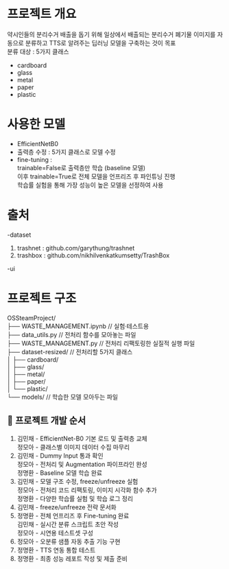 # 프로젝트 개요

약시인들의 분리수거 배출을 돕기 위해 일상에서 배출되는 분리수거 폐기물 이미지를 자동으로 분류하고 TTS로 알려주는 딥러닝 모델을 구축하는 것이 목표  
분류 대상 : 5가지 클래스  
- cardboard  
- glass  
- metal  
- paper  
- plastic

# 사용한 모델

- EfficientNetB0  
- 출력층 수정 : 5가지 클래스로 모델 수정  
- fine-tuning :  
  trainable=False로 출력층만 학습 (baseline 모델)  
  이후 trainable=True로 전체 모델을 언프리즈 후 파인튜닝 진행  
  학습률 실험을 통해 가장 성능이 높은 모델을 선정하여 사용

# 출처

-dataset
1) trashnet : github.com/garythung/trashnet
2) trashbox : github.com/nikhilvenkatkumsetty/TrashBox

-ui


# 프로젝트 구조

OSSteamProject/  
├── WASTE_MANAGEMENT.ipynb       // 실험·테스트용  
├── data_utils.py                // 전처리 함수를 모아놓는 파일  
├── WASTE_MANAGEMENT.py          // 전처리 리팩토링한 실질적 실행 파일  
├── dataset-resized/             // 전처리할 5가지 클래스  
│   ├── cardboard/  
│   ├── glass/  
│   ├── metal/  
│   ├── paper/  
│   └── plastic/  
└── models/                      // 학습한 모델 모아두는 파일

## 📌 프로젝트 개발 순서

1. 김민채 - EfficientNet-B0 기본 로드 및 출력층 교체  
   정모아 - 클래스별 이미지 데이터 수집 마무리  
2. 김민채 - Dummy Input 통과 확인  
   정모아 - 전처리 및 Augmentation 파이프라인 완성  
   정명환 - Baseline 모델 학습 완료  
3. 김민채 - 모델 구조 수정, freeze/unfreeze 실험  
   정모아 - 전처리 코드 리팩토링, 이미지 시각화 함수 추가  
   정명환 - 다양한 학습률 실험 및 학습 로그 정리  
4. 김민채 - freeze/unfreeze 전략 문서화  
5. 정명환 - 전체 언프리즈 후 Fine-tuning 완료  
   김민채 - 실시간 분류 스크립트 초안 작성  
   정모아 - 시연용 테스트셋 구성  
6. 정모아 - 오분류 샘플 자동 추출 기능 구현  
7. 정명환 - TTS 연동 통합 테스트  
8. 정명환 - 최종 성능 레포트 작성 및 제출 준비
